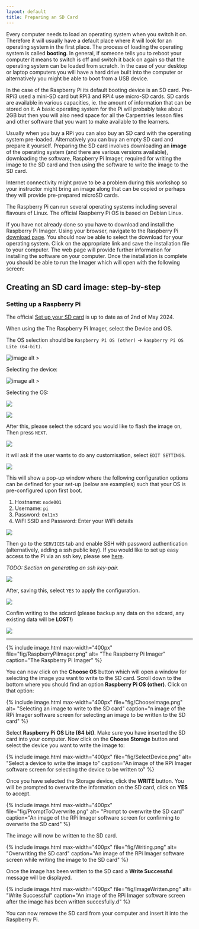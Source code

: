 ```yaml
---
layout: default
title: Preparing an SD Card
---
```


Every computer needs to load an operating system when you switch it on.
Therefore it will usually have a default place where it will look for an
operating system in the first place. The process of loading the operating system
is called **booting**. In general, if someone tells you to reboot your computer
it means to switch is off and switch it back on again so that the operating
system can be loaded from scratch. In the case of your desktop or laptop
computers you will have a hard drive built into the computer or alternatively
you might be able to boot from a USB device.

In the case of the Raspberry Pi its default booting device is an SD card.
Pre-RPi3 used a mini-SD card but RPi3 and RPi4 use micro-SD cards. SD cards are
available in various capacities, ie. the amount of information that can be
stored on it. A basic operating system for the Pi will probably take about 2GB
but then you will also need space for all the Carpentries lesson files and other
software that you want to make available to the learners.

Usually when you buy a RPi you can also buy an SD card with the operating system
pre-loaded. Alternatively you can buy an empty SD card and prepare it yourself.
Preparing the SD card involves downloading an **image** of the operating system
(and there are various versions available), downloading the software, Raspberry
Pi Imager, required for writing the image to the SD card and then using the
software to write the image to the SD card.

Internet connectivity might prove to be a problem during this workshop so your
instructor might bring an image along that can be copied or perhaps they will
provide pre-prepared microSD cards.


The Raspberry Pi can run several operating systems including several flavours
of Linux. The official Raspberry Pi OS is based on Debian Linux.

If you have not already done so you have to download and install the Raspberry
Pi Imager. Using your browser, navigate to the Raspberry Pi [download
page](https://www.raspberrypi.com/software/). You should now be able to select
the download for your operating system. Click on the appropriate link and save
the installation file to your computer. The web page will provide further
information for installing the software on your computer.
Once the installation is complete you should be able to run the Imager which
will open with the following screen:


## Creating an SD card image: step-by-step

###  Setting up a Raspberry Pi

The official [Set up your SD card](https://projects.raspberrypi.org/en/projects/raspberry-pi-setting-up/2) is up to date as of 2nd of May 2024.

When using the The Raspberry Pi Imager, select the Device and OS.

The OS selection should be `Raspberry Pi OS (other)` -> `Raspberry Pi OS Lite (64-bit)`.

![image alt >](/fig/screenshots/imager-hero-shot.png)

Selecting the device:

![image alt >](/fig/screenshots/imager-device-selection.png)


Selecting the OS:

![](/fig/screenshots/imager-OS-selection-1.png)

![](/fig/screenshots/imager-OS-selection-2.png)

After this, please select the sdcard you would like to flash the image on, Then press `NEXT`.

![](/fig/screenshots/imager-sd-card-selection.png)

it will ask if the user wants to do any customisation, select `EDIT SETTINGS`.

![](/fig/screenshots/imager-customiser-dialog.png)

This will show a pop-up window where the following configuration options can be defined for your set-up (below are examples) such that your OS is pre-configured upon first boot.

1. Hostname: `node001`
1. Username: `pi`
1. Password: `0nl1n3`
1. WiFI SSID and Password: Enter your WiFi details

![](/fig/screenshots/imager-os-config.png)

Then go to the `SERVICES` tab and enable SSH with password authentication (alternatively, adding a ssh public key). If you would like to set up easy access to the Pi via an ssh key, please see [here](ssh-setup.md).

_TODO: Section on generating an ssh key-pair._

![](/fig/screenshots/imager-pwd-setup.png)


After, saving this, select `YES` to apply the configuration.

![](/fig/screenshots/imager-os-config-apply.png)

Confim writing to the sdcard (please backup any data on the sdcard, any existing data will be **LOST!**)

![](/fig/screenshots/imager-confirm-sdcard-write.png)














---

{% include image.html max-width="400px" file="fig/RaspberryPiImager.png" alt=
"The Raspberry Pi Imager" caption="The Raspberry Pi Imager" %}

You can now click on the **Choose OS** button which will open a window for
selecting the image you want to write to the SD card. Scroll down to the bottom
where you should find an option **Raspberry Pi OS (other)**. Click on that option:

{% include image.html max-width="400px" file="fig/ChooseImage.png" alt=
"Selecting an image to write to the SD card" caption="n image
of the RPi Imager software screen for selecting an image to be written to the SD
card" %}

Select **Raspberry Pi OS Lite (64 bit)**. Make
sure you have inserted the SD card into your computer. Now click on the **Choose
Storage** button and select the device you want to write the image to: 

{% include image.html max-width="400px" file="fig/SelectDevice.png" alt=
"Select a device to write the image to" caption="An image of the
RPi Imager software screen for selecting the device to be written to" %}

Once you have selected the Storage device, click the **WRITE** button. You will
be prompted to overwrite the information on the SD card, click on **YES** to
accept.

{% include image.html max-width="400px" file="fig/PromptToOverwrite.png" alt=
"Prompt to overwrite the SD card" caption="An image of
the RPi Imager software screen for confirming to overwrite the SD card" %}

The image will now be written to the SD card.

{% include image.html max-width="400px" file="fig/Writing.png" alt=
"Overwriting the SD card" caption="An image of the RPi Imager
software screen while writing the image to the SD card" %}

Once the image has been written to the SD card a **Write Successful** message
will be displayed.

{% include image.html max-width="400px" file="fig/ImageWritten.png" alt=
"Write Successful" caption="An image of the RPi Imager
software screen after the image has been written succesfully.d" %}

You can now remove the SD card from your computer and insert it into the
Raspberry Pi.

